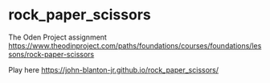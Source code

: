 # rock_paper_scissors
The Oden Project assignment 
https://www.theodinproject.com/paths/foundations/courses/foundations/lessons/rock-paper-scissors

Play here https://john-blanton-jr.github.io/rock_paper_scissors/

